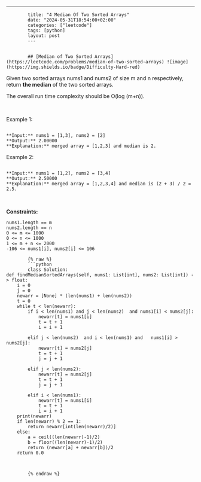 ---
            title: "4 Median Of Two Sorted Arrays"
            date: "2024-05-31T18:54:00+02:00"
            categories: ["leetcode"]
            tags: [python]
            layout: post
            ---
            

            ## [Median of Two Sorted Arrays](https://leetcode.com/problems/median-of-two-sorted-arrays) ![image](https://img.shields.io/badge/Difficulty-Hard-red)

Given two sorted arrays nums1 and nums2 of size m and n respectively, return **the median** of the two sorted arrays.

The overall run time complexity should be O(log (m+n)).

 

Example 1:

```

**Input:** nums1 = [1,3], nums2 = [2]
**Output:** 2.00000
**Explanation:** merged array = [1,2,3] and median is 2.

```

Example 2:

```

**Input:** nums1 = [1,2], nums2 = [3,4]
**Output:** 2.50000
**Explanation:** merged array = [1,2,3,4] and median is (2 + 3) / 2 = 2.5.

```

 

**Constraints:**

	nums1.length == m
	nums2.length == n
	0 <= m <= 1000
	0 <= n <= 1000
	1 <= m + n <= 2000
	-106 <= nums1[i], nums2[i] <= 106

            {% raw %}
            ```python
            class Solution:
    def findMedianSortedArrays(self, nums1: List[int], nums2: List[int]) -> float:
        i = 0
        j = 0
        newarr = [None] * (len(nums1) + len(nums2))
        t = 0
        while t < len(newarr):
            if i < len(nums1) and j < len(nums2)  and nums1[i] < nums2[j]:
                newarr[t] = nums1[i]
                t = t + 1
                i = i + 1

            elif j < len(nums2)  and i < len(nums1) and   nums1[i] > nums2[j]:
                newarr[t] = nums2[j]
                t = t + 1
                j = j + 1

            elif j < len(nums2):
                newarr[t] = nums2[j]
                t = t + 1
                j = j + 1

            elif i < len(nums1):
                newarr[t] = nums1[i]
                t = t + 1
                i = i + 1
        print(newarr)
        if len(newarr) % 2 == 1:
            return newarr[int(len(newarr)/2)]
        else:
            a = ceil((len(newarr)-1)/2)
            b = floor((len(newarr)-1)/2)
            return (newarr[a] + newarr[b])/2
        return 0.0



            {% endraw %}
            